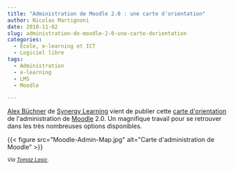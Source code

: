 ```yaml
---
title: "Administration de Moodle 2.0 : une carte d'orientation"
author: Nicolas Martignoni
date: 2010-11-02
slug: administration-de-moodle-2-0-une-carte-dorientation
categories:
  - École, e-learning et ICT
  - Logiciel libre
tags:
  - Administration
  - e-learning
  - LMS
  - Moodle

---
```

[Alex Büchner][1] de [Synergy Learning][2] vient de publier cette [carte d'orientation][3] de l'administration de [Moodle][4] 2.0. Un magnifique travail pour se retrouver dans les très nombreuses options disponibles.

{{< figure src="Moodle-Admin-Map.jpg" alt="Carte d'administration de Moodle" >}}

_<small>Via [Tomaz Lasic][6].</small>_

 [1]: https://twitter.com/mcbuchner
 [2]: https://www.synergy-learning.com/
 [3]: http://www.synergy-learning.com/blog/moodle/the-moodle-2-0-administration-map/
 [4]: https://moodle.org/
 [5]: https://www.synergy-learning.com/docs/Moodle2_Admin_Map.pdf
 [6]: https://twitter.com/lasic

<!--more-->
